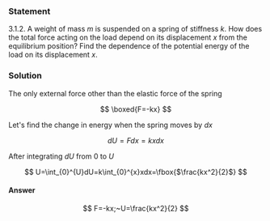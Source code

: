 ###  Statement

$3.1.2.$ A weight of mass $m$ is suspended on a spring of stiffness $k$. How does the total force acting on the load depend on its displacement $x$ from the equilibrium position? Find the dependence of the potential energy of the load on its displacement $x$.

### Solution

The only external force other than the elastic force of the spring

$$
\boxed{F=-kx}
$$

Let's find the change in energy when the spring moves by $dx$

$$
dU=Fdx=kxdx
$$

After integrating $dU$ from $0$ to $U$

$$
U=\int_{0}^{U}dU=k\int_{0}^{x}xdx=\fbox{$\frac{kx^2}{2}$}
$$

#### Answer

$$
F=-kx;~U=\frac{kx^2}{2}
$$